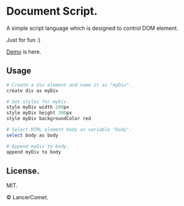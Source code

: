 # Document Script.

A simple script language which is designed to control DOM element.

Just for fun :)

[Demo](https://lancercomet.github.io/document-script/demo/demo.html) is here.

## Usage
```ruby
# Create a div element and name it as "myDiv".
create div as myDiv

# Set styles for myDiv.
style myDiv width 200px
style myDiv height 300px
style myDiv backgroundColor red

# Select HTML element body as variable "body".
select body as body

# Append myDiv to body.
append myDiv to body
```

## License.
MIT.

© LancerComet.